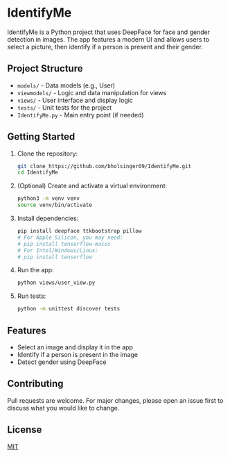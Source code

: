 # IdentifyMe


IdentifyMe is a Python project that uses DeepFace for face and gender detection in images. The app features a modern UI and allows users to select a picture, then identify if a person is present and their gender.

## Project Structure

- `models/` - Data models (e.g., User)
- `viewmodels/` - Logic and data manipulation for views
- `views/` - User interface and display logic
- `tests/` - Unit tests for the project
- `IdentifyMe.py` - Main entry point (if needed)

## Getting Started

1. Clone the repository:
	```sh
	git clone https://github.com/bholsinger09/IdentifyMe.git
	cd IdentifyMe
	```
2. (Optional) Create and activate a virtual environment:
	```sh
	python3 -m venv venv
	source venv/bin/activate
	```

3. Install dependencies:
	```sh
	pip install deepface ttkbootstrap pillow
	# For Apple Silicon, you may need:
	# pip install tensorflow-macos
	# For Intel/Windows/Linux:
	# pip install tensorflow
	```
4. Run the app:
	```sh
	python views/user_view.py
	```
5. Run tests:
	```sh
	python -m unittest discover tests
	```


## Features
- Select an image and display it in the app
- Identify if a person is present in the image
- Detect gender using DeepFace

## Contributing
Pull requests are welcome. For major changes, please open an issue first to discuss what you would like to change.

## License
[MIT](LICENSE)